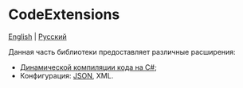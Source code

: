 # CodeExtensions

[English](README.md) | [Русский](README.ru.md)

Данная часть библиотеки предоставляет различные расширения:
- [Динамической компиляции кода на C#](Dynamical/DynamicCompiling.cs);
- Конфигурация: [JSON](JsonConfigExtensions.cs), XML.
